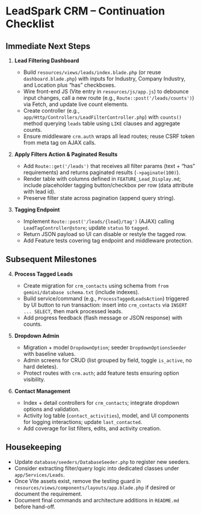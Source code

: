 # LeadSpark CRM – Continuation Checklist

## Immediate Next Steps
1. **Lead Filtering Dashboard**
   - Build `resources/views/leads/index.blade.php` (or reuse `dashboard.blade.php`) with inputs for Industry, Company Industry, and Location plus “has” checkboxes.
   - Wire front-end JS (Vite entry in `resources/js/app.js`) to debounce input changes, call a new route (e.g., `Route::post('/leads/counts')`) via Fetch, and update live count elements.
   - Create controller (e.g., `app/Http/Controllers/LeadFilterController.php`) with `counts()` method querying `leads` table using `LIKE` clauses and aggregate counts.
   - Ensure middleware `crm.auth` wraps all lead routes; reuse CSRF token from meta tag on AJAX calls.

2. **Apply Filters Action & Paginated Results**
   - Add `Route::get('/leads')` that receives all filter params (text + “has” requirements) and returns paginated results (`->paginate(100)`).
   - Render table with columns defined in `FEATURE_Lead_Display.md`; include placeholder tagging button/checkbox per row (data attribute with lead id).
   - Preserve filter state across pagination (append query string).

3. **Tagging Endpoint**
   - Implement `Route::post('/leads/{lead}/tag')` (AJAX) calling `LeadTagController@store`; update `status` to `tagged`.
   - Return JSON payload so UI can disable or restyle the tagged row.
   - Add Feature tests covering tag endpoint and middleware protection.

## Subsequent Milestones
4. **Process Tagged Leads**
   - Create migration for `crm_contacts` using schema from `from gemini/database schema.txt` (include indexes).
   - Build service/command (e.g., `ProcessTaggedLeadsAction`) triggered by UI button to run transaction: insert into `crm_contacts` via `INSERT ... SELECT`, then mark processed leads.
   - Add progress feedback (flash message or JSON response) with counts.

5. **Dropdown Admin**
   - Migration + model `DropdownOption`; seeder `DropdownOptionsSeeder` with baseline values.
   - Admin screens for CRUD (list grouped by field, toggle `is_active`, no hard deletes).
   - Protect routes with `crm.auth`; add feature tests ensuring option visibility.

6. **Contact Management**
   - Index + detail controllers for `crm_contacts`; integrate dropdown options and validation.
   - Activity log table (`contact_activities`), model, and UI components for logging interactions; update `last_contacted`.
   - Add coverage for list filters, edits, and activity creation.

## Housekeeping
- Update `database/seeders/DatabaseSeeder.php` to register new seeders.
- Consider extracting filter/query logic into dedicated classes under `app/Services/Leads`.
- Once Vite assets exist, remove the testing guard in `resources/views/components/layouts/app.blade.php` if desired or document the requirement.
- Document final commands and architecture additions in `README.md` before hand-off.
